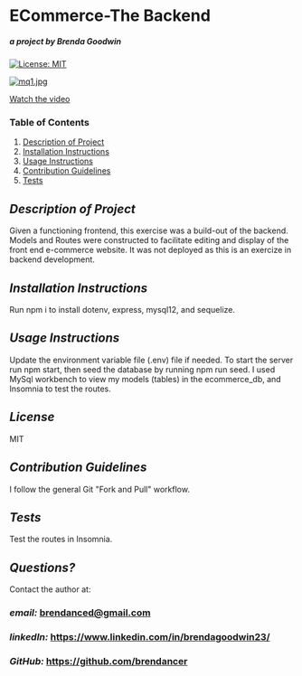 # ECommerce-The Backend

##### _a project by_ Brenda Goodwin

[![License: MIT](https://img.shields.io/badge/License-MIT-yellow.svg)](https://opensource.org/licenses/MIT)

[![mq1.jpg](https://i.postimg.cc/Nfx1sd9F/mq1.jpg)](https://postimg.cc/VddS4BFP)

[Watch the video](https://youtu.be/3wGaufzKnag)

### Table of Contents

1. [Description of Project](#description)
2. [Installation Instructions](#installation)
3. [Usage Instructions](#usage)
4. [Contribution Guidelines](#contribution)
5. [Tests](#tests)

## _Description of Project_ <a name="description"></a>

Given a functioning frontend, this exercise was a build-out of the backend. Models and Routes were constructed to facilitate editing and display of the front end e-commerce website. It was not deployed as this is an exercize in backend development.

## _Installation Instructions_ <a name="installation"></a>

Run npm i to install dotenv, express, mysql12, and sequelize.

## _Usage Instructions_ <a name="usage"></a>

Update the environment variable file (.env) file if needed. To start the server run npm start, then seed the database by running npm run seed. I used MySql workbench to view my models (tables) in the ecommerce_db, and Insomnia to test the routes.

## _License_

MIT

## _Contribution Guidelines_ <a name="contribution"></a>

I follow the general Git "Fork and Pull" workflow.

## _Tests_ <a name="tests"></a>

Test the routes in Insomnia.

## _Questions?_

Contact the author at:

### _email:_ brendanced@gmail.com

### _linkedIn:_ https://www.linkedin.com/in/brendagoodwin23/

### _GitHub:_ https://github.com/brendancer
